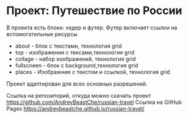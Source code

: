 # Проект: Путешествие по России
В проекта есть блоки:
хедер и футер. Футер включает ссылки на вспомогательные ресурсы
- about - блок с текстами, технология grid
- top - изображения с тексами,технология grid
- collage - набор изображений, технология grid
- fullscneen - блок с background,технология grid
- places - Изображние с текстом и ссылкой, технология grid

Проект адаптирован для всех основных разрешений. 

Ссылка на репозиторий, откуда можно скачать проект https://github.com/AndreyBeastChe/russian-travel
Ссылка на GitHub Pages https://andreybeastche.github.io/russian-travel/